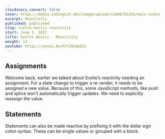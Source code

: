 ```yaml
---
cloudinary_convert: false
cover: https://media.codingcat.dev/image/upload/v1646791334/main-codingcatdev-photo/Intro_to_Svelte.png
excerpt: Reactivity
published: published
slug: svelte-basics-reactivity
start: June 1, 2022
title: Svelte Basics - Reactivity
weight: 13
youtube: https://youtu.be/HrhJ8sApEZc
---
```


## Assignments

Welcome back, earlier we talked about Svelte’s reactivity needing an assignment. For a state change to trigger a re-render, it needs to be assigned a new value. Because of this, some JavaScript methods, like push and splice won’t automatically trigger updates. We need to explicitly reassign the value.

## Statements

Statements can also be made reactive by prefixing it with the dollar sign colon syntax. These can be single values or grouped with a block.
